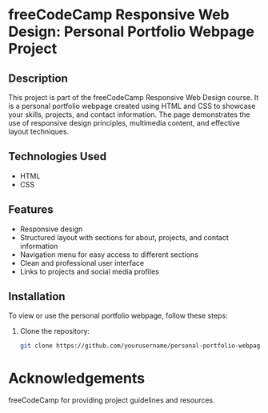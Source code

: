 # freeCodeCamp Responsive Web Design: Personal Portfolio Webpage Project

## Description

This project is part of the freeCodeCamp Responsive Web Design course. It is a personal portfolio webpage created using HTML and CSS to showcase your skills, projects, and contact information. The page demonstrates the use of responsive design principles, multimedia content, and effective layout techniques.

## Technologies Used

- HTML
- CSS

## Features

- Responsive design
- Structured layout with sections for about, projects, and contact information
- Navigation menu for easy access to different sections
- Clean and professional user interface
- Links to projects and social media profiles

## Installation

To view or use the personal portfolio webpage, follow these steps:

1. Clone the repository:
   ```bash
   git clone https://github.com/yourusername/personal-portfolio-webpage.git

# Acknowledgements
  freeCodeCamp for providing project guidelines and resources.
